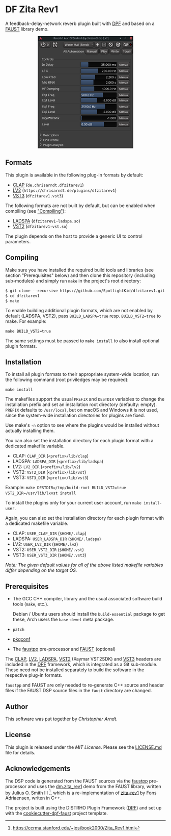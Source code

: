 # DF Zita Rev1

A feedback-delay-network reverb plugin built with [DPF] and based on a [FAUST]
library demo.

<p align="center"><img title="Generic LV2 UI in Ardour 6" src="screenshot-ardour6.png" width="300"></center>

## Formats

This plugin is available in the following plug-in formats by default:

* [CLAP] (`de.chrisarndt.dfzitarev1`)
* [LV2] (`https://chrisarndt.de/plugins/dfzitarev1`)
* [VST3][vst] (`dfzitarev1.vst3`)

The following formats are not built by default, but can be enabled when
compiling (see ["Compiling"](#compiling)):

* [LADSPA] (`dfzitarev1-ladspa.so`)
* [VST2][vst] (`dfzitarev1-vst.so`)

The plugin depends on the host to provide a generic UI to control parameters.


## Compiling

Make sure you have installed the required build tools and libraries (see
section "Prerequisites" below) and then clone this repository (including
sub-modules) and simply run `make` in the project's root directory:

    $ git clone --recursive https://github.com/SpotlightKid/dfzitarev1.git
    $ cd dfzitarev1
    $ make

To enable building additional plugin formats, which are not enabled by default
(LADSPA, VST2), pass `BUILD_LADSPA=true` resp. `BUILD_VST2=true` to make. For
example:

    make BUILD_VST2=true

The same settings must be passed to `make install` to also install optional
plugin formats.


## Installation

To install all plugin formats to their appropriate system-wide location, run
the following command (root priviledges may be required):

    make install

The makefiles support the usual `PREFIX` and `DESTDIR` variables to change the
installation prefix and set an installation root directory (defaulty: empty).
`PREFIX` defaults to `/usr/local`, but on macOS and Windows it is not used,
since the system-wide installation directories for plugins are fixed.

Use make's `-n` option to see where the plugins would be installed without
actually installing them.

You can also set the installation directory for each plugin format with a
dedicated makefile variable.

* CLAP: `CLAP_DIR` (`<prefix>/lib/clap`)
* LADSPA: `LADSPA_DIR` (`<prefix>/lib/ladspa`)
* LV2: `LV2_DIR` (`<prefix>/lib/lv2`)
* VST2: `VST2_DIR` (`<prefix>/lib/vst`)
* VST3: `VST3_DIR` (`<prefix>/lib/vst3`)

Example: `make DESTDIR=/tmp/build-root BUILD_VST2=true VST2_DIR=/usr/lib/lxvst install`

To install the plugins only for your current user account, run
`make install-user`.

Again, you can also set the installation directory for each plugin format with
a dedicated makefile variable.

* CLAP: `USER_CLAP_DIR` (`$HOME/.clap`)
* LADSPA: `USER_LADSPA_DIR` (`$HOME/.ladspa`)
* LV2: `USER_LV2_DIR` (`$HOME/.lv2`)
* VST2: `USER_VST2_DIR` (`$HOME/.vst`)
* VST3: `USER_VST3_DIR` (`$HOME/.vst3`)

*Note: The given default values for all of the above listed makefile
variables differ depending on the target OS.*


## Prerequisites

* The GCC C++ compiler, library and the usual associated software build tools
  (`make`, etc.).

  Debian / Ubuntu users should install the `build-essential` package
  to get these, Arch users the `base-devel` meta package.

* `patch`

* [pkgconf]

* The [faustpp] pre-processor and [FAUST] (optional)

The [CLAP], [LV2], [LADSPA], [VST2][vst] (Xaymar VST2SDK) and [VST3][vst]
headers are included in the [DPF] framework, which is integrated as a Git
sub-module. These need not be installed separately to build the software in
the respective plug-in formats.

`faustpp` and FAUST are only needed to re-generate C++ source and header files
if the FAUST DSP source files in the `faust` directory are changed.


## Author

This software was put together by *Christopher Arndt*.


## License

This plugin is released under the *MIT License*. Please see the
[LICENSE.md](./LICENSE.md) file for details.


## Acknowledgements

The DSP code is generated from the FAUST sources via the [faustpp]
pre-processor and uses the [dm.zita_rev1] demo from the FAUST library, written
by Julius O. Smith III [^1], which is a re-implementation of [zita-rev1] by Fons
Adriaensen, writen in C++.

The project is built using the DISTRHO Plugin Framework ([DPF]) and set up
with the [cookiecutter-dpf-faust] project template.


[^1]: https://ccrma.stanford.edu/~jos/book2000/Zita_Rev1.html

[clap]: https://cleveraudio.org/
[cookiecutter-dpf-faust]: https://github.com/SpotlightKid/cookiecutter-dpf-faust
[dm.zita_rev1]: https://faustlibraries.grame.fr/libs/demos/#dmzita_rev1
[dpf]: https://github.com/DISTRHO/DPF
[faust]: https://faust.grame.fr/
[faustpp]: https://github.com/jpcima/faustpp.git
[ladspa]: https://www.ladspa.org/
[lv2]: http://lv2plug.in/
[pkgconf]: https://github.com/pkgconf/pkgconf
[vst]: https://en.wikipedia.org/wiki/Virtual_Studio_Technology
[zita-rev1]: https://kokkinizita.linuxaudio.org/linuxaudio/zita-rev1-doc/quickguide.html
